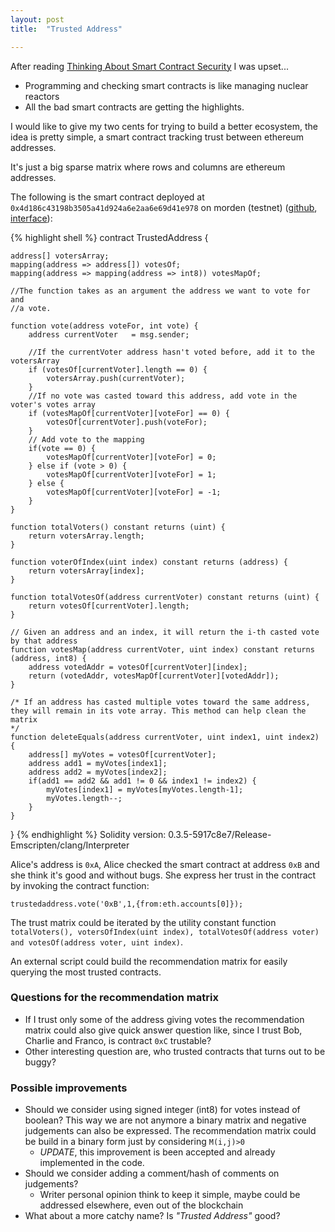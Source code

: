 ```yaml
---
layout: post
title:  "Trusted Address"

---
```


After reading [Thinking About Smart Contract Security](https://blog.ethereum.org/2016/06/19/thinking-smart-contract-security/) I was upset...

* Programming and checking smart contracts is like managing nuclear reactors
* All the bad smart contracts are getting the highlights.

I would like to give my two cents for trying to build a better ecosystem, the idea is pretty simple, a smart contract tracking trust between ethereum addresses.

It's just a big sparse matrix where rows and columns are ethereum addresses.

The following is the smart contract deployed at `0x4d186c43198b3505a41d924a6e2aa6e69d41e978` on morden (testnet) ([github](https://github.com/trustedaddress/trustedaddress/blob/master/trustedaddress.sol), [interface](https://github.com/trustedaddress/trustedaddress/blob/master/trustedaddress.sol.interface)):

{% highlight shell %}
contract TrustedAddress {

    address[] votersArray;
    mapping(address => address[]) votesOf;
    mapping(address => mapping(address => int8)) votesMapOf;

    //The function takes as an argument the address we want to vote for and
    //a vote.

    function vote(address voteFor, int vote) {
        address currentVoter   = msg.sender;

        //If the currentVoter address hasn't voted before, add it to the votersArray
        if (votesOf[currentVoter].length == 0) {
            votersArray.push(currentVoter);
        }
        //If no vote was casted toward this address, add vote in the voter's votes array
        if (votesMapOf[currentVoter][voteFor] == 0) {
            votesOf[currentVoter].push(voteFor);
        }
        // Add vote to the mapping
        if(vote == 0) {
            votesMapOf[currentVoter][voteFor] = 0;
        } else if (vote > 0) {
            votesMapOf[currentVoter][voteFor] = 1;
        } else {
            votesMapOf[currentVoter][voteFor] = -1;
        }
    }

    function totalVoters() constant returns (uint) {
        return votersArray.length;
    }

    function voterOfIndex(uint index) constant returns (address) {
        return votersArray[index];
    }

    function totalVotesOf(address currentVoter) constant returns (uint) {
        return votesOf[currentVoter].length;
    }
    
    // Given an address and an index, it will return the i-th casted vote by that address
    function votesMap(address currentVoter, uint index) constant returns (address, int8) {
        address votedAddr = votesOf[currentVoter][index];
        return (votedAddr, votesMapOf[currentVoter][votedAddr]);
    }

    /* If an address has casted multiple votes toward the same address,
    they will remain in its vote array. This method can help clean the matrix
    */
    function deleteEquals(address currentVoter, uint index1, uint index2) {
        address[] myVotes = votesOf[currentVoter];
        address add1 = myVotes[index1];
        address add2 = myVotes[index2];
        if(add1 == add2 && add1 != 0 && index1 != index2) {
            myVotes[index1] = myVotes[myVotes.length-1];
            myVotes.length--;
        }
    }

}
{% endhighlight %}
Solidity version: 0.3.5-5917c8e7/Release-Emscripten/clang/Interpreter

Alice's address is `0xA`, Alice checked the smart contract at address `0xB` and she think it's good and without bugs.
She express her trust in the contract by invoking the contract function:

```
trustedaddress.vote('0xB',1,{from:eth.accounts[0]});
```

The trust matrix could be iterated by the utility constant function `totalVoters(), votersOfIndex(uint index), totalVotesOf(address voter) and votesOf(address voter, uint index)`.

An external script could build the recommendation matrix for easily querying the most trusted contracts.

### Questions for the recommendation matrix

* If I trust only some of the address giving votes the recommendation matrix could also give quick answer question like, since I trust Bob, Charlie and Franco, is contract `0xC` trustable?
* Other interesting question are, who trusted contracts that turns out to be buggy?

### Possible improvements

* Should we consider using signed integer (int8) for votes instead of boolean? This way we are not anymore a binary matrix and negative judgements can also be expressed. The recommendation matrix could be build in a binary form just by considering `M(i,j)>0`
  * *UPDATE*, this improvement is been accepted and already implemented in the code.
* Should we consider adding a comment/hash of comments on judgements?
  * Writer personal opinion think to keep it simple, maybe could be addressed elsewhere, even out of the blockchain
* What about a more catchy name? Is *"Trusted Address"* good?
